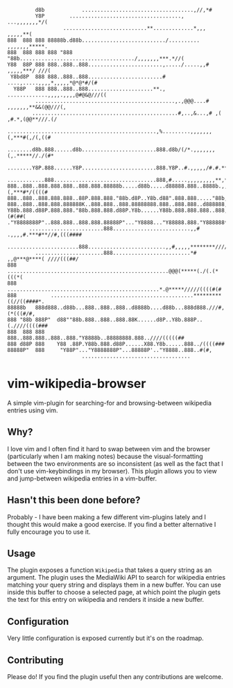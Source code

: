 ```
         d8b            ....................................,//,*#
         Y8P        ...................................., ...,,,,,,,*/(
                  ...........................**.............*,,, ,,,,,**(
888  888 888 88888b.d88b.........................../.......... ,,,,,,,*****.
888  888 888 888 "888 "88b...................................../,,,,,,,***.*//(
Y88  88P 888 888..888..888........................,...../.....,,# ,,,,,***/ ///(
 Y8bd8P  888 888..888..888........................# ....,.....,,,,*,,,,,*@*@*#/(#
  Y88P   888 888..888..888.....................**., .............,,,,.,,,,@#@&@///((
         .............................................,.,@@@....# ,,,,,,,**&&(@@///(,
        ...............................................#,..,&...,# ,( ,#.*,(@@**///.(/
       ................................................,%.........,,,,,,,(,***#(,/(,((#
      ........d8b.888......d8b........................888.d8b/(/*.,,,,,,,(,.*****//./(#*
      ........Y8P.888......Y8P........................888.Y8P..#.,,,,,/#.#.*****///((((/
      ............888.................................888,#.....,,,,,,,,,**,**##./(((((#
888..888..888.888.888..888.888.88888b.....d88b.....d88888.888..8888b.,,,,**(,***#*/((((#
888..888..888.888.888..88P.888.888."88b.d8P..Y8b.d88".888.888....."88b,,,****#//.//(((##
888..888..888.888.888888K..888.888..888.88888888.888..888.888..d888888,,****#./////(((/#
Y88b.888.d88P.888.888."88b.888.888.d88P.Y8b......Y88b.888.888.888..888,*****#,//#*(#(##(
."Y8888888P"..888.888..888.888.88888P"..."Y8888..."Y88888.888."Y888888******/#.//(((###
       ........................888.........................,,# .,,,,#.***#**//#,(((####
        .......................888.........................,,#,,,,,********////((((###
         ......................888.........................*# ,,@***@****( ////(((##/
888        ....................................................@@@(*****(./(.(*(((*(
888          .................................................*.@*****/////((((#(#
888           ..............................................*********((//((####*.
88888b   888d888..d88b...888..888..888..d8888b....d88b...888d888.///#,(*(((#/#,
888 "88b 888P"  d88""88b.888..888..888.88K......d8P..Y8b.888P..(.////((((###
888  888 888    888..888.888..888..888."Y8888b..88888888.888..////(((((##
888 d88P 888    Y88 .88P.Y88b.888.d88P......X88.Y8b......888../((((###
88888P"  888     "Y88P"..."Y8888888P"...88888P'.."Y8888..888..#(#,
                        ...................................
```

<h1>vim-wikipedia-browser</h1>
A simple vim-plugin for searching-for and browsing-between wikipedia entries using vim.

<h2>Why?</h2>
I love vim and I often find it hard to swap between vim and the browser (particularly when I am making notes) because the visual-formatting between the two environments are so inconsistent (as well as the fact that I don't use vim-keybindings in my browser). This plugin allows you to view and jump-between wikipedia entries in a vim-buffer.

<h2>Hasn't this been done before?</h2>
Probably - I have been making a few different vim-plugins lately and I thought this would make a good exercise. If you find a better alternative I fully encourage you to use it.

<h2> Usage </h2>
The plugin exposes a function <code>Wikipedia</code> that takes a query string as an argument. The plugin uses the MediaWiki API to search for wikipedia entries matching your query string and displays them in a new buffer. You can use <code><Cr></code> inside this buffer to choose a selected page, at which point the plugin gets the text for this entry on wikipedia and renders it inside a new buffer.

<h2>Configuration</h2>
Very little configuration is exposed currently but it's on the roadmap.

<h2>Contributing</h2>
Please do! If you find the plugin useful then any contributions are welcome.
